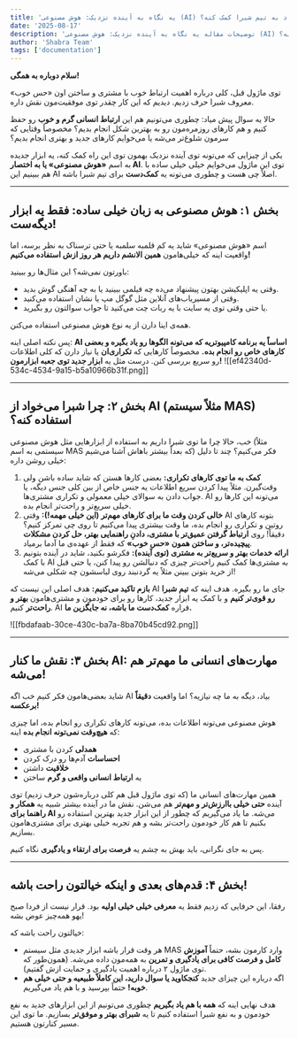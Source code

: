 ```yaml
---
title: 'یه نگاه به آینده نزدیک: هوش مصنوعی (AI) چطوری می‌خواد به تیم شبرا کمک کنه؟'
date: '2025-08-17'
description: 'توضیحات مقاله یه نگاه به آینده نزدیک: هوش مصنوعی (AI) چطوری می‌خواد به تیم شبرا کمک کنه؟'
author: 'Shabra Team'
tags: ['documentation']
---
```


**سلام دوباره به همگی!**

توی ماژول قبل، کلی درباره اهمیت ارتباط خوب با مشتری و ساختن اون «حس خوب» معروف شبرا حرف زدیم. دیدیم که این کار چقدر توی موفقیت‌مون نقش داره.

حالا یه سوال پیش میاد: چطوری می‌تونیم هم این **ارتباط انسانی گرم و خوب** رو حفظ کنیم و هم کارهای روزمره‌مون رو به بهترین شکل انجام بدیم؟ مخصوصاً وقتایی که سرمون شلوغ‌تر می‌شه یا می‌خوایم کارهای جدید و بهتری انجام بدیم؟

یکی از چیزایی که می‌تونه توی آینده نزدیک بهمون توی این راه کمک کنه، یه ابزار جدیده به اسم **«هوش مصنوعی» یا به اختصار AI**. توی این ماژول می‌خوایم خیلی خیلی ساده با هم ببینیم این AI اصلاً چی هست و چطوری می‌تونه یه **کمک‌دست** برای تیم شبرا باشه.

---

## **بخش ۱: هوش مصنوعی به زبان خیلی ساده: فقط یه ابزار دیگه‌ست!**

اسم «هوش مصنوعی» شاید یه کم قلمبه سلمبه یا حتی ترسناک به نظر برسه، اما واقعیت اینه که خیلی‌هامون **همین الانشم داریم هر روز ازش استفاده می‌کنیم!**

باورتون نمی‌شه؟ این مثال‌ها رو ببینید:

- وقتی یه اپلیکیشن بهتون پیشنهاد می‌ده چه فیلمی ببینید یا به چه آهنگی گوش بدید.
- وقتی از مسیریاب‌های آنلاین مثل گوگل مپ یا نشان استفاده می‌کنید.
- یا حتی وقتی توی یه سایت با یه ربات چت می‌کنید تا جواب سوالتون رو بگیرید.

همه‌ی اینا دارن از یه نوع هوش مصنوعی استفاده می‌کنن.

پس نکته اصلی اینه: **AI اساساً یه برنامه کامپیوتریه که می‌تونه الگوها رو یاد بگیره و بعضی کارهای خاص رو انجام بده.** مخصوصاً کارهایی که **تکراری‌ان** یا نیاز دارن که کلی اطلاعات رو سریع بررسی کنن. درست مثل یه **ابزار جدید توی جعبه ابزارمون!**
![[ef42340d-534c-4534-9a15-b5a10966b31f.png]]

---

## **بخش ۲: چرا شبرا می‌خواد از AI (مثلاً سیستم MAS) استفاده کنه؟**

خب، حالا چرا ما توی شبرا داریم به استفاده از ابزارهایی مثل هوش مصنوعی (مثلاً سیستمی به اسم MAS که بعداً بیشتر باهاش آشنا می‌شیم) فکر می‌کنیم؟ چند تا دلیل خیلی روشن داره:

1. **کمک به ما توی کارهای تکراری:** بعضی کارها هستن که شاید ساده باشن ولی وقت‌گیرن. مثلاً پیدا کردن سریع اطلاعات یه جنس خاص از بین کلی جنس دیگه، یا جواب دادن به سوالای خیلی معمولی و تکراری مشتری‌ها. AI می‌تونه این کارها رو خیلی سریع‌تر و راحت‌تر انجام بده.
2. **خالی کردن وقت ما برای کارهای مهم‌تر (این خیلی مهمه!):** وقتی AI بتونه کارهای روتین و تکراری رو انجام بده، ما وقت بیشتری پیدا می‌کنیم تا روی چی تمرکز کنیم؟ دقیقاً! روی **ارتباط گرفتن عمیق‌تر با مشتری، دادنِ راهنمایی بهتر، حل کردن مشکلات پیچیده‌تر، و ساختن همون «حس خوب»** که فقط از عهده‌ی ما آدما برمیاد.
3. **ارائه خدمات بهتر و سریع‌تر به مشتری (توی آینده):** فکرشو بکنید، شاید در آینده بتونیم با کمک AI به مشتری‌ها کمک کنیم راحت‌تر چیزی که دنبالشن رو پیدا کنن، یا حتی قبل از خرید بتونن ببینن مثلاً یه گردنبند روی لباسشون چه شکلی می‌شه!

**بازم تاکید می‌کنیم:** هدف اصلی این نیست که AI جای ما رو بگیره. هدف اینه که **تیم شبرا رو قوی‌تر کنیم** و با کمک یه ابزار جدید، کارها رو برای خودمون و مشتری‌هامون **بهتر و راحت‌تر** کنیم. AI قراره **کمک‌دست ما باشه، نه جایگزین ما.**

![[fbdafaab-30ce-430c-ba7a-8ba70b45cd92.png]]

---

## **بخش ۳: نقش ما کنار AI: مهارت‌های انسانی ما مهم‌تر هم می‌شه!**

شاید بعضی‌هامون فکر کنیم خب اگه AI بیاد، دیگه به ما چه نیازیه؟ اما واقعیت **دقیقاً برعکسه!**

هوش مصنوعی می‌تونه اطلاعات بده، می‌تونه کارهای تکراری رو انجام بده، اما چیزی که **هیچ‌وقت نمی‌تونه انجام بده** اینه:

- **همدلی** کردن با مشتری
- **احساسات** آدم‌ها رو درک کردن
- **خلاقیت** داشتن
- یه **ارتباط انسانی واقعی و گرم** ساختن

همین مهارت‌های انسانی ما (که توی ماژول قبل هم کلی درباره‌شون حرف زدیم) توی آینده **حتی خیلی باارزش‌تر و مهم‌تر** هم می‌شن. نقش ما در آینده بیشتر شبیه یه **همکار و راهنما برای AI** می‌شه. ما یاد می‌گیریم که چطور از این ابزار جدید بهترین استفاده رو بکنیم تا هم کار خودمون راحت‌تر بشه و هم تجربه خیلی بهتری برای مشتری‌هامون بسازیم.

پس به جای نگرانی، باید بهش به چشم یه **فرصت برای ارتقاء و یادگیری** نگاه کنیم.

---

## **بخش ۴: قدم‌های بعدی و اینکه خیالتون راحت باشه!**

رفقا، این حرفایی که زدیم فقط یه **معرفی خیلی خیلی اولیه** بود. قرار نیست از فردا صبح یهو همه‌چیز عوض بشه!

خیالتون راحت باشه که:

- هر وقت قرار باشه ابزار جدیدی مثل سیستم MAS وارد کارمون بشه، حتماً **آموزش کامل و فرصت کافی برای یادگیری و تمرین** به همه‌مون داده می‌شه. (همون‌طور که توی ماژول ۲ درباره اهمیت یادگیری و حمایت ازش گفتیم).
- اگه درباره این چیزای جدید **کنجکاوید یا سوال دارید، این کاملاً طبیعیه و حتی خیلی هم خوبه!** حتماً بپرسید و با هم یاد می‌گیریم.

هدف نهایی اینه که **همه با هم یاد بگیریم** چطوری می‌تونیم از این ابزارهای جدید به نفع خودمون و به نفع شبرا استفاده کنیم تا یه **شبرای بهتر و موفق‌تر** بسازیم. ما توی این مسیر کنارتون هستیم.
